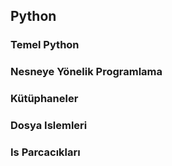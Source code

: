 
## Python 

### Temel Python
### Nesneye Yönelik Programlama
### Kütüphaneler
### Dosya Islemleri
### Is Parcacıkları
